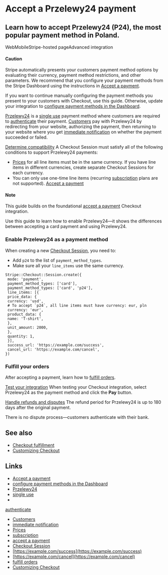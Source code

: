 # Accept a Przelewy24 payment

## Learn how to accept Przelewy24 (P24), the most popular payment method in Poland.

WebMobileStripe-hosted pageAdvanced integration
#### Caution

Stripe automatically presents your customers payment method options by
evaluating their currency, payment method restrictions, and other parameters. We
recommend that you configure your payment methods from the Stripe Dashboard
using the instructions in [Accept a
payment](https://docs.stripe.com/payments/accept-a-payment?platform=web&ui=stripe-hosted).

If you want to continue manually configuring the payment methods you present to
your customers with Checkout, use this guide. Otherwise, update your integration
to [configure payment methods in the
Dashboard](https://docs.stripe.com/payments/dashboard-payment-methods).

[Przelewy24](https://www.przelewy24.pl/) is a [single
use](https://docs.stripe.com/payments/payment-methods#usage) payment method
where customers are required to
[authenticate](https://docs.stripe.com/payments/payment-methods#customer-actions)
their payment. [Customers](https://docs.stripe.com/api/customers) pay with
Przelewy24 by redirecting from your website, authorizing the payment, then
returning to your website where you get [immediate
notification](https://docs.stripe.com/payments/payment-methods#payment-notification)
on whether the payment succeeded or failed.

[Determine
compatibility](https://docs.stripe.com/payments/p24/accept-a-payment#compatibility)
A Checkout Session must satisfy all of the following conditions to support
Przelewy24 payments:

- [Prices](https://docs.stripe.com/api/prices) for all line items must be in the
same currency. If you have line items in different currencies, create separate
Checkout Sessions for each currency.
- You can only use one-time line items (recurring
[subscription](https://docs.stripe.com/billing/subscriptions/creating) plans are
not supported).
[Accept a
payment](https://docs.stripe.com/payments/p24/accept-a-payment#accept-a-payment)
#### Note

This guide builds on the foundational [accept a
payment](https://docs.stripe.com/payments/accept-a-payment?ui=stripe-hosted)
Checkout integration.

Use this guide to learn how to enable Przelewy24—it shows the differences
between accepting a card payment and using Przelewy24.

### Enable Przelewy24 as a payment method

When creating a new [Checkout
Session](https://docs.stripe.com/api/checkout/sessions), you need to:

- Add `p24` to the list of `payment_method_types`.
- Make sure all your `line_items` use the same currency.

```
Stripe::Checkout::Session.create({
 mode: 'payment',
 payment_method_types: ['card'],
 payment_method_types: ['card', 'p24'],
 line_items: [{
 price_data: {
 currency: 'usd',
 # To accept `p24`, all line items must have currency: eur, pln
 currency: 'eur',
 product_data: {
 name: 'T-shirt',
 },
 unit_amount: 2000,
 },
 quantity: 1,
 }],
 success_url: 'https://example.com/success',
 cancel_url: 'https://example.com/cancel',
})
```

### Fulfill your orders

After accepting a payment, learn how to [fulfill
orders](https://docs.stripe.com/checkout/fulfillment).

[Test your
integration](https://docs.stripe.com/payments/p24/accept-a-payment#test-integration)
When testing your Checkout integration, select Przelewy24 as the payment method
and click the **Pay** button.

[Handle refunds and
disputes](https://docs.stripe.com/payments/p24/accept-a-payment#refunds-and-disputes)
The refund period for Przelewy24 is up to 180 days after the original payment.

There is no dispute process—customers authenticate with their bank.

## See also

- [Checkout fulfillment](https://docs.stripe.com/checkout/fulfillment)
- [Customizing
Checkout](https://docs.stripe.com/payments/checkout/customization)

## Links

- [Accept a
payment](https://docs.stripe.com/payments/accept-a-payment?platform=web&ui=stripe-hosted)
- [configure payment methods in the
Dashboard](https://docs.stripe.com/payments/dashboard-payment-methods)
- [Przelewy24](https://www.przelewy24.pl)
- [single use](https://docs.stripe.com/payments/payment-methods#usage)
-
[authenticate](https://docs.stripe.com/payments/payment-methods#customer-actions)
- [Customers](https://docs.stripe.com/api/customers)
- [immediate
notification](https://docs.stripe.com/payments/payment-methods#payment-notification)
- [Prices](https://docs.stripe.com/api/prices)
- [subscription](https://docs.stripe.com/billing/subscriptions/creating)
- [accept a
payment](https://docs.stripe.com/payments/accept-a-payment?ui=stripe-hosted)
- [Checkout Session](https://docs.stripe.com/api/checkout/sessions)
- [https://example.com/success](https://example.com/success)
- [https://example.com/cancel](https://example.com/cancel)
- [fulfill orders](https://docs.stripe.com/checkout/fulfillment)
- [Customizing
Checkout](https://docs.stripe.com/payments/checkout/customization)